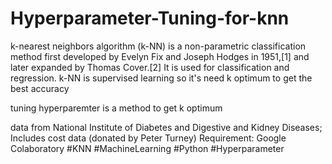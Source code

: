 # Hyperparameter-Tuning-for-knn
k-nearest neighbors algorithm (k-NN) is a non-parametric classification method first developed by Evelyn Fix and Joseph Hodges in 1951,[1] and later expanded by Thomas Cover.[2] It is used for classification and regression. k-NN is supervised learning so it's need k optimum to get the best accuracy

tuning hyperparemter is a method to get k optimum

data from National Institute of Diabetes and Digestive and Kidney Diseases; Includes cost data (donated by Peter Turney)
Requirement: Google Colaboratory
#KNN #MachineLearning #Python #Hyperparameter
